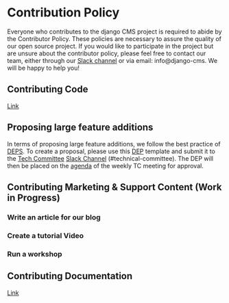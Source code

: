 # Contribution Policy 

Everyone who contributes to the django CMS project is required to abide by the Contributor Policy. These policies are necessary to assure the quality of our open source project. If you would like to participate in the project but are unsure about the contributor policy, please feel free to contact our team, either through our [Slack channel](https://www.django-cms.org/slack) or via email: info@django-cms. We will be happy to help you!

## Contributing Code 

[Link](https://docs.django-cms.org/en/latest/contributing/code.html#)

## Proposing large feature additions

In terms of proposing large feature additions, we follow the best practice of [DEPS](https://github.com/django/deps). To create a proposal, please use this [DEP](https://github.com/django/deps/blob/main/template.rst) template and submit it to the [Tech Committee](https://github.com/django-cms/django-cms-mgmt/blob/master/tech-committee/about.md) [Slack Channel](https://www.django-cms.org/slack) (#technical-committee). The DEP will then be placed on the [agenda](https://hackmd.io/ddhvq_aqS6my9gwhLddyPg) of the weekly TC meeting for approval. 


## Contributing Marketing & Support Content (Work in Progress)

### Write an article for our blog 

### Create a tutorial Video 

### Run a workshop 

## Contributing Documentation

[Link](https://docs.django-cms.org/en/latest/contributing/documentation.html#)



